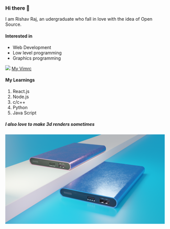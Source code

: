 ### Hi there 👋
I am Rishav Raj, an udergraduate who fall in love with the idea of Open Source.
#### Interested in 
- Web Development
- Low level programming 
- Graphics programming

<img src="images/art.png">
<a href="https://github.com/Rishav-mngo/vim/blob/master/vimrc_for_wsl">My Vimrc</a>

#### My Learnings
1. React.js
2. Node.js
3. c/c++
4. Python
5. Java Script

##### I also love to make 3d renders sometimes
<img src="images/powerbank.png">
